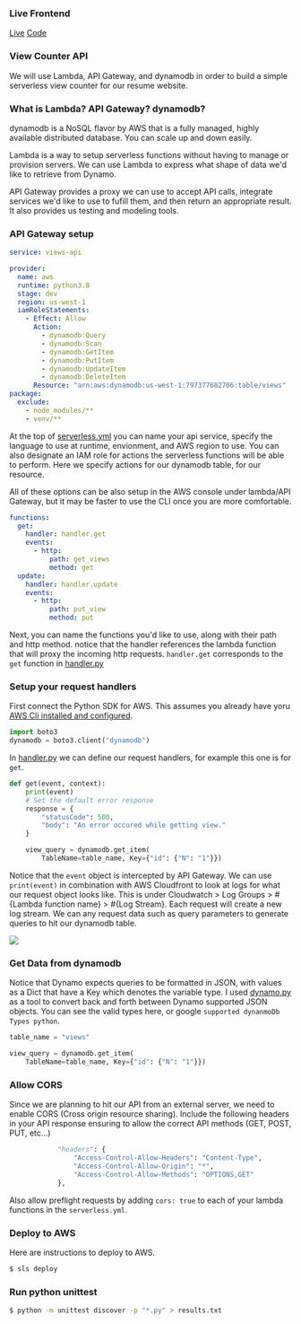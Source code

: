 ### Live Frontend

[Live](niko-skoularikis.link) 
[Code](github.com/niko79542/resume)

### View Counter API

We will use Lambda, API Gateway, and dynamodb in order to build a simple serverless view counter for our resume website. 

### What is Lambda?  API Gateway? dynamodb?

dynamodb is a NoSQL flavor by AWS that is a fully managed, highly available distributed database.  You can scale up and down easily.

Lambda is a way to setup serverless functions without having to manage or provision servers.  We can use Lambda to express what shape of data we'd like to retrieve from Dynamo.

API Gateway provides a proxy we can use to accept API calls, integrate services we'd like to use to fufill them, and then return an appropriate result.  It also provides us testing and modeling tools.  

### API Gateway setup

```yaml
service: views-api

provider:
  name: aws
  runtime: python3.8
  stage: dev
  region: us-west-1
  iamRoleStatements:
    - Effect: Allow
      Action:
        - dynamodb:Query
        - dynamodb:Scan
        - dynamodb:GetItem
        - dynamodb:PutItem
        - dynamodb:UpdateItem
        - dynamodb:DeleteItem
      Resource: "arn:aws:dynamodb:us-west-1:797377682706:table/views"
package:
  exclude:
    - node_modules/**
    - venv/**
```

At the top of [serverless.yml](serverless.yml) you can name your api service, specify the language to use at runtime, envionment, and AWS region to use.  You can also designate an IAM role for actions the serverless functions will be able to perform.  Here we specify actions for our dynamodb table, for our resource.  

All of these options can be also setup in the AWS console under lambda/API Gateway, but it may be faster to use the CLI once you are more comfortable.  

```yaml
functions:
  get:
    handler: handler.get
    events:
      - http:
          path: get_views
          method: get
  update:
    handler: handler.update
    events:
      - http:
          path: put_view
          method: put
```

Next, you can name the functions you'd like to use, along with their path and http method.  notice that the handler references the lambda function that will proxy the incoming http requests.  `handler.get` corresponds to the `get` function in [handler.py](handler.py)

### Setup your request handlers 

First connect the Python SDK for AWS.  This assumes you already have yoru [AWS Cli installed and configured](https://lmgtfy.app/?q=install+aws+cli).  

```py 
import boto3
dynamodb = boto3.client("dynamodb")
```

In [handler.py](handler.py) we can define our request handlers, for example this one is for `get`.

```py
def get(event, context):
    print(event)
    # Set the default error response
    response = {
        "statusCode": 500,
        "body": "An error occured while getting view."
    }

    view_query = dynamodb.get_item(
        TableName=table_name, Key={"id": {"N": "1"}})
```

Notice that the `event` object is intercepted by API Gateway.  We can use `print(event)` in combination with AWS Cloudfront to look at logs for what our request object looks like.  This is under Cloudwatch > Log Groups > #{Lambda function name} > #{Log Stream}.  Each request will create a new log stream.  We can any request data such as query parameters to generate queries to hit our dynamodb table.

![](https://res.cloudinary.com/dlpclqzwk/image/upload/v1653678269/Screenshot_from_2022-05-27_15-03-17_rjsvff.png)

### Get Data from dynamodb 

Notice that Dynamo expects queries to be formatted in JSON, with values as a Dict that have a Key which denotes the variable type.  I used [dynamo.py](dynamo.py) as a tool to convert back and forth between Dynamo supported JSON objects.  You can see the valid types here, or google `supported dynanmoDb Types python`.

```py
table_name = "views"

view_query = dynamodb.get_item(
    TableName=table_name, Key={"id": {"N": "1"}})
```

### Allow CORS 

Since we are planning to hit our API from an external server, we need to enable CORS (Cross origin resource sharing).  Include the following headers in your API response ensuring to allow the correct API methods (GET, POST, PUT, etc...)

```py
            "headers": {
                "Access-Control-Allow-Headers": "Content-Type",
                "Access-Control-Allow-Origin": "*",
                "Access-Control-Allow-Methods": "OPTIONS,GET"
            },
```

Also allow preflight requests by adding `cors: true` to each of your lambda functions in the `serverless.yml`.


### Deploy to AWS 

Here are instructions to deploy to AWS.

```bash
$ sls deploy
```

### Run python unittest

```bash
$ python -m unittest discover -p "*.py" > results.txt
```


